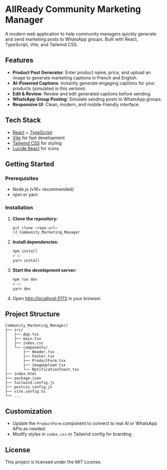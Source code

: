 # AllReady Community Marketing Manager

A modern web application to help community managers quickly generate and send marketing posts to WhatsApp groups. Built with React, TypeScript, Vite, and Tailwind CSS.

## Features

- **Product Post Generator**: Enter product name, price, and upload an image to generate marketing captions in French and English.
- **AI-Powered Captions**: Instantly generate engaging captions for your products (simulated in this version).
- **Edit & Review**: Review and edit generated captions before sending.
- **WhatsApp Group Posting**: Simulate sending posts to WhatsApp groups.
- **Responsive UI**: Clean, modern, and mobile-friendly interface.

## Tech Stack

- [React](https://react.dev/) + [TypeScript](https://www.typescriptlang.org/)
- [Vite](https://vitejs.dev/) for fast development
- [Tailwind CSS](https://tailwindcss.com/) for styling
- [Lucide React](https://lucide.dev/) for icons

## Getting Started

### Prerequisites

- Node.js (v16+ recommended)
- npm or yarn

### Installation

1. **Clone the repository:**
   ```sh
   git clone <repo-url>
   cd Community_Marketing_Manager
   ```
2. **Install dependencies:**
   ```sh
   npm install
   # or
   yarn install
   ```
3. **Start the development server:**
   ```sh
   npm run dev
   # or
   yarn dev
   ```
4. Open [http://localhost:5173](http://localhost:5173) in your browser.

## Project Structure

```
Community_Marketing_Manager/
├── src/
│   ├── App.tsx
│   ├── main.tsx
│   ├── index.css
│   └── components/
│       ├── Header.tsx
│       ├── Footer.tsx
│       ├── ProductForm.tsx
│       ├── ImageUpload.tsx
│       └── NotificationToast.tsx
├── index.html
├── package.json
├── tailwind.config.js
├── postcss.config.js
├── vite.config.ts
└── ...
```

## Customization

- Update the `ProductForm` component to connect to real AI or WhatsApp APIs as needed.
- Modify styles in `index.css` or Tailwind config for branding.

## License

This project is licensed under the MIT License.
